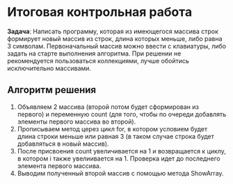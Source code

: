 # Итоговая контрольная работа
**Задача**: Написать программу, которая из имеющегося массива строк формирует новый массив из строк, длина которых меньше, либо равна 3 символам. Первоначальный массив можно ввести с клавиатуры, либо задать на старте выполнения алгоритма. При решении не рекомендуется пользоваться коллекциями, лучше обойтись исключительно массивами.

## Алгоритм решения ##
1. Объявляем 2 массива (второй потом будет сформирован из первого) и переменную count (для того, чтобы по очереди добавлять элементы первого массива во второй).
2. Прописываем метод церез цикл for, в котором условием будет длина строки меньше или равная 3 (в таком случае строка будет добавляться в новый массив).
3. После присвоения count увеличивается на 1 и возвращается к циклу, в котором i также увелиивается на 1. Проверка идет до последнего элемента первого массива.
4. Выводим полученный второй массив с помощью метода ShowArray. 
